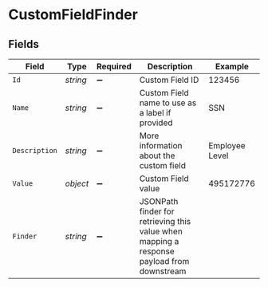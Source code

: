 # CustomFieldFinder


## Fields

| Field                                                                                     | Type                                                                                      | Required                                                                                  | Description                                                                               | Example                                                                                   |
| ----------------------------------------------------------------------------------------- | ----------------------------------------------------------------------------------------- | ----------------------------------------------------------------------------------------- | ----------------------------------------------------------------------------------------- | ----------------------------------------------------------------------------------------- |
| `Id`                                                                                      | *string*                                                                                  | :heavy_minus_sign:                                                                        | Custom Field ID                                                                           | 123456                                                                                    |
| `Name`                                                                                    | *string*                                                                                  | :heavy_minus_sign:                                                                        | Custom Field name to use as a label if provided                                           | SSN                                                                                       |
| `Description`                                                                             | *string*                                                                                  | :heavy_minus_sign:                                                                        | More information about the custom field                                                   | Employee Level                                                                            |
| `Value`                                                                                   | *object*                                                                                  | :heavy_minus_sign:                                                                        | Custom Field value                                                                        | 495172776                                                                                 |
| `Finder`                                                                                  | *string*                                                                                  | :heavy_minus_sign:                                                                        | JSONPath finder for retrieving this value when mapping a response payload from downstream |                                                                                           |